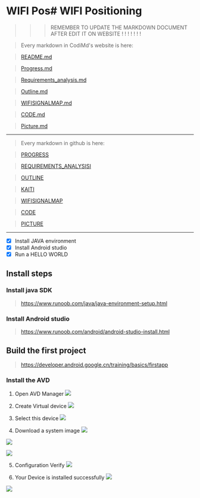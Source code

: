 # WIFI Pos# WIFI Positioning
>>>REMEMBER TO UPDATE THE MARKDOWN DOCUMENT AFTER EDIT IT ON WEBSITE ! ! ! ! ! ! !

>Every markdown in CodiMd's website is here:

> [README.md](https://pad.degrowth.net/rY0I5ZAXQW-SPFLtdSx4GA?both)

> [Progress.md](https://pad.degrowth.net/S8dJ4g52SFqm5xAc60HtGg?both)

> [Requirements_analysis.md](https://demo.codimd.org/0WAPd5aZRSmhcD-_VGDCAw?both)

> [Outline.md](https://pad.degrowth.net/l_bWQ5dQSTKTjgpynF6LGg?both)

> [WIFISIGNALMAP.md](https://pad.degrowth.net/AMQhc73kQ0yTdfmSYjKV6w?both)

> [CODE.md](https://pad.degrowth.net/SfR17wqsR---3XodxepPjA)

> [Picture.md](https://pad.degrowth.net/Yc-zZKqMRtOy9i2WSiJ6Tg)

-------------------------
>Every markdown in github is here:

>[PROGRESS](progress.md)

>[REQUIREMENTS_ANALYSISI](Requirements_analysis.md)

>[OUTLINE](Outline.md)

>[KAITI](KaiTi.md)

>[WIFISIGNALMAP](WIFISignalMap.md)

>[CODE](/code/code.md)

>[PICTURE](/pictures/pictures.md)

-------------------------

- [X] Install JAVA environment
- [X] Install Android studio
- [X] Run a HELLO WORLD
## Install steps
### Install java SDK
> https://www.runoob.com/java/java-environment-setup.html
### Install Android studio
> https://www.runoob.com/android/android-studio-install.html
## Build the first project
> https://developer.android.google.cn/training/basics/firstapp
### Install the AVD
1. Open AVD Manager
![](https://pad.degrowth.net/uploads/upload_99b1958a7b28673c8c6d542c2b3d8835.png)

2. Create Virtual device
![](https://pad.degrowth.net/uploads/upload_ded947425319521d44a4a601554f7ce8.png)

3. Select this device
![](https://pad.degrowth.net/uploads/upload_55e7cdb7695f01a0e20ac8c3c0677c3e.png)

4. Download a system image
![](https://pad.degrowth.net/uploads/upload_941857baab002bedc2e2f56135137fe5.png)

![](https://pad.degrowth.net/uploads/upload_c1118e89ddab4ea08dd0570f330e6a37.png)

![](https://pad.degrowth.net/uploads/upload_09b338f63fa6e135acb24e7065237205.png)

5. Configuration Verify
![](https://pad.degrowth.net/uploads/upload_3a27e6fcdea7fd4a22aa7d87723ddc3d.png)

6. Your Device is installed successfully
![](https://pad.degrowth.net/uploads/upload_afd49f451d7451c2d489b8a57b19a055.png)

![](https://pad.degrowth.net/uploads/upload_efade3a066969f68a0258dcb2a0e4749.png)
